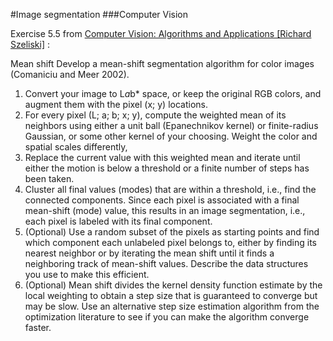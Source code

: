 #Image segmentation
###Computer Vision

Exercise 5.5 from [Computer Vision: Algorithms and Applications [Richard Szeliski]](http://szeliski.org/Book/drafts/SzeliskiBook_20100903_draft.pdf) :

Mean shift Develop a mean-shift segmentation algorithm for color images (Comaniciu
and Meer 2002).
1. Convert your image to L*a*b* space, or keep the original RGB colors, and augment
them with the pixel (x; y) locations.
2. For every pixel (L; a; b; x; y), compute the weighted mean of its neighbors using either
a unit ball (Epanechnikov kernel) or finite-radius Gaussian, or some other kernel of
your choosing. Weight the color and spatial scales differently,
3. Replace the current value with this weighted mean and iterate until either the motion is
below a threshold or a finite number of steps has been taken.
4. Cluster all final values (modes) that are within a threshold, i.e., find the connected
components. Since each pixel is associated with a final mean-shift (mode) value, this
results in an image segmentation, i.e., each pixel is labeled with its final component.
5. (Optional) Use a random subset of the pixels as starting points and find which component
each unlabeled pixel belongs to, either by finding its nearest neighbor or by
iterating the mean shift until it finds a neighboring track of mean-shift values. Describe
the data structures you use to make this efficient.
6. (Optional) Mean shift divides the kernel density function estimate by the local weighting
to obtain a step size that is guaranteed to converge but may be slow. Use an alternative
step size estimation algorithm from the optimization literature to see if you can
make the algorithm converge faster.
